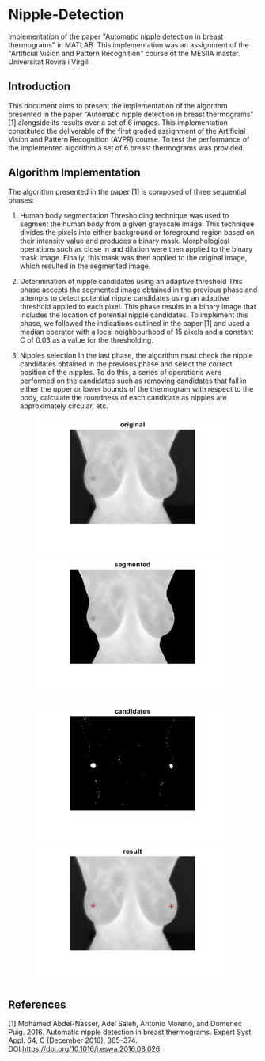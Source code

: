 # Nipple-Detection
Implementation of the paper "Automatic nipple detection in breast thermograms" in MATLAB. This implementation was an assignment of the "Artificial Vision and Pattern Recognition" course of the MESIIA master.  Universitat Rovira i Virgili


## Introduction

This document aims to present the implementation of the algorithm presented in the paper “Automatic nipple detection in breast thermograms” [1] alongside its results over a set of 6 images. This implementation constituted the deliverable of the first graded assignment of the Artificial Vision and Pattern Recognition (AVPR) course.
To test the performance of the implemented algorithm a set of 6 breast thermograms was provided.

## Algorithm Implementation

The algorithm presented in the paper [1] is composed of three sequential phases:

1.	Human body segmentation
Thresholding technique was used to segment the human body from a given grayscale image. This technique divides the pixels into either background or foreground region based on their intensity value and produces a binary mask. Morphological operations such as close in and dilation were then applied to the binary mask image. 
Finally, this mask was then applied to the original image, which resulted in the segmented image.

2.	Determination of nipple candidates using an adaptive threshold 
This phase accepts the segmented image obtained in the previous phase and attempts to detect potential nipple candidates using an adaptive threshold applied to each pixel. This phase results in a binary image that includes the location of potential nipple candidates.
To implement this phase, we followed the indications outlined in the paper [1] and used a median operator with a local neighbourhood of 15 pixels and a constant C of 0.03 as a value for the thresholding. 

3.	Nipples selection 
In the last phase, the algorithm must check the nipple candidates obtained in the previous phase and select the correct position of the nipples.  To do this, a series of operations were performed on the candidates such as removing candidates that fall in either the upper or lower bounds of the thermogram with respect to the body, calculate the roundness of each candidate as nipples are approximately circular, etc.

<p float="left" align="center">
  <img src="https://github.com/DeVillax/Nipple-Detection/blob/main/Images/original.jpg" width="400" />
  <img src="https://github.com/DeVillax/Nipple-Detection/blob/main/Images/segmented.jpg" width="400" /> 
</p>

<p float="left" align="center">
  <img src="https://github.com/DeVillax/Nipple-Detection/blob/main/Images/candidates.jpg" width="400" />
  <img src="https://github.com/DeVillax/Nipple-Detection/blob/main/Images/result.jpg" width="400" /> 
</p>

## References

[1] 	Mohamed Abdel-Nasser, Adel Saleh, Antonio Moreno, and Domenec Puig. 2016. Automatic nipple detection in breast thermograms. Expert Syst. Appl. 64, C (December 2016), 365–374. DOI:https://doi.org/10.1016/j.eswa.2016.08.026



